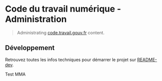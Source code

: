 # Code du travail numérique - Administration

> Administrating [code.travail.gouv.fr](https://code.travail.gouv.fr) content.

## Développement

Retrouvez toutes les infos techniques pour démarrer le projet sur [README-dev](./README-dev.md).

Test MMA
